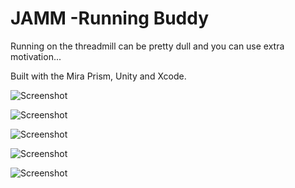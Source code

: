 # JAMM -Running Buddy

Running on the threadmill can be pretty dull and you can use extra motivation...

Built with the Mira Prism, Unity and Xcode.

![Screenshot](https://i.imgur.com/RTu8dqq.png)

![Screenshot](https://i.imgur.com/kUv1QPb.gif)

![Screenshot](https://i.imgur.com/tDNlX4z.png)

![Screenshot](https://i.imgur.com/gQ4mV0V.jpg)

![Screenshot](https://i.imgur.com/3c8vDN0.jpg)
